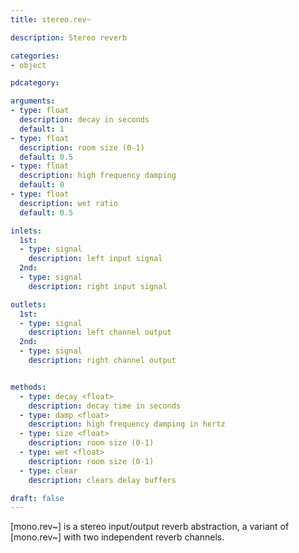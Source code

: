 ```yaml
---
title: stereo.rev~

description: Stereo reverb

categories:
- object

pdcategory:

arguments:
- type: float
  description: decay in seconds 
  default: 1
- type: float
  description: room size (0-1) 
  default: 0.5
- type: float
  description: high frequency damping
  default: 0
- type: float
  description: wet ratio
  default: 0.5

inlets:
  1st:
  - type: signal
    description: left input signal
  2nd:
  - type: signal
    description: right input signal

outlets:
  1st:
  - type: signal
    description: left channel output
  2nd:
  - type: signal
    description: right channel output


methods:
  - type: decay <float>
    description: decay time in seconds
  - type: damp <float>
    description: high frequency damping in hertz
  - type: size <float>
    description: room size (0-1)
  - type: wet <float>
    description: room size (0-1)
  - type: clear
    description: clears delay buffers

draft: false
---
```


[mono.rev~] is a stereo input/output reverb abstraction, a variant of [mono.rev~] with two independent reverb channels.

